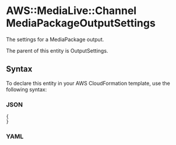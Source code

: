 # AWS::MediaLive::Channel MediaPackageOutputSettings<a name="aws-properties-medialive-channel-mediapackageoutputsettings"></a>

The settings for a MediaPackage output\.

The parent of this entity is OutputSettings\.

## Syntax<a name="aws-properties-medialive-channel-mediapackageoutputsettings-syntax"></a>

To declare this entity in your AWS CloudFormation template, use the following syntax:

### JSON<a name="aws-properties-medialive-channel-mediapackageoutputsettings-syntax.json"></a>

```
{
}
```

### YAML<a name="aws-properties-medialive-channel-mediapackageoutputsettings-syntax.yaml"></a>

```
```